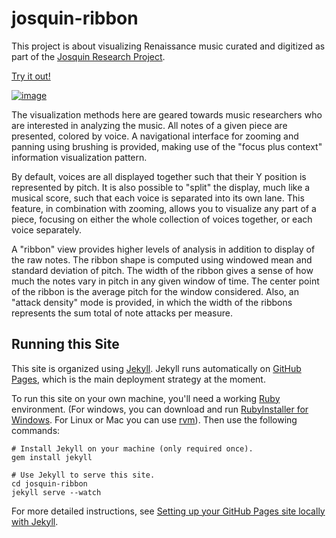 # josquin-ribbon

This project is about visualizing Renaissance music curated and digitized as part of the [Josquin Research Project](http://josquin.stanford.edu/about/).

[Try it out!](https://sul-cidr.github.io/josquin-ribbon/)

[![image](https://user-images.githubusercontent.com/3487289/32285761-8fde665e-bee8-11e7-958c-ea8db3026639.png)](https://sul-cidr.github.io/josquin-ribbon/)

The visualization methods here are geared towards music researchers who are interested in analyzing the music. All notes of a given piece are presented, colored by voice. A navigational interface for zooming and panning using brushing is provided, making use of the "focus plus context" information visualization pattern.

By default, voices are all displayed together such that their Y position is represented by pitch. It is also possible to "split" the display, much like a musical score, such that each voice is separated into its own lane. This feature, in combination with zooming, allows you to visualize any part of a piece, focusing on either the whole collection of voices together, or each voice separately.

A "ribbon" view provides higher levels of analysis in addition to display of the raw notes. The ribbon shape is computed using windowed mean and standard deviation of pitch. The width of the ribbon gives a sense of how much the notes vary in pitch in any given window of time. The center point of the ribbon is the average pitch for the window considered. Also, an "attack density" mode is provided, in which the width of the ribbons represents the sum total of note attacks per measure.


## Running this Site

This site is organized using [Jekyll](https://jekyllrb.com/). Jekyll runs automatically on [GitHub Pages](https://pages.github.com/), which is the main deployment strategy at the moment.

To run this site on your own machine, you'll need a working [Ruby](https://www.ruby-lang.org/en/documentation/installation/) environment. (For windows, you can download and run [RubyInstaller for Windows](https://rubyinstaller.org/).  For Linux or Mac you can use [rvm](http://rvm.io)). Then use the following commands:

```
# Install Jekyll on your machine (only required once).
gem install jekyll

# Use Jekyll to serve this site.
cd josquin-ribbon
jekyll serve --watch
```

For more detailed instructions, see [Setting up your GitHub Pages site locally with Jekyll](https://help.github.com/articles/setting-up-your-github-pages-site-locally-with-jekyll/).
